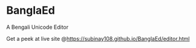 # BanglaEd
A Bengali Unicode Editor<br>

Get a peek at live site @https://subinay108.github.io/BanglaEd/editor.html
